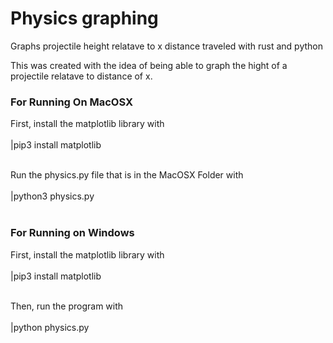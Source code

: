 # Physics graphing
Graphs projectile height relatave to x distance traveled with rust and python

This was created with the idea of being able to graph the hight of a projectile relatave to distance of x.

<h3>For Running On MacOSX</h3>
First, install the matplotlib library with<br><br>|pip3 install matplotlib<br><br>

Run the physics.py file that is in the MacOSX Folder with<br><br>|python3 physics.py<br><br>

<h3>For Running on Windows</h3>
First, install the matplotlib library with<br><br>|pip3 install matplotlib<br><br>

Then, run the program with<br><br>|python physics.py<br><br>
